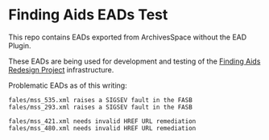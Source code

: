 # Finding Aids EADs Test

This repo contains EADs exported from ArchivesSpace without the EAD
Plugin.  

These EADs are being used for development and testing of the 
[Finding Aids Redesign Project](https://jira.nyu.edu/projects/FADESIGN/summary)  infrastructure.  

Problematic EADs as of this writing:  

	fales/mss_535.xml raises a SIGSEV fault in the FASB  
	fales/mss_293.xml raises a SIGSEV fault in the FASB  

	fales/mss_421.xml needs invalid HREF URL remediation  
	fales/mss_480.xml needs invalid HREF URL remediation  

